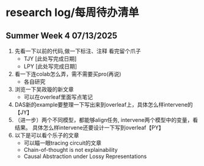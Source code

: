# research log/每周待办清单
## Summer Week 4 07/13/2025
1. 先看一下以前的代码,做一下标注、注释 看完留个爪子
   - TJY [此处写完成日期]
   - LPY [此处写完成日期]
2. 看一下连colab怎么弄，需不需要买pro(再说)
    - 各自研究
3. 浏览一下吴政璇的新文章
   - 可以在overleaf里面写点笔记
4. DAS新的example要整理一下写出来到overleaf上，具体怎么样intervene的【JY】
5. （进一步）两个不同模型，都能够align任务, intervene两个模型中的变量，看结果。 具体怎么样intervene还要设计一下写到overleaf【PY】
6. 以下是可以看个乐子的文章
   - 可以瞄一眼tracing circuit的文章
   - Chain-of-thought is not explainability
   - Causal Abstraction under Lossy Representations